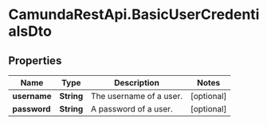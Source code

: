 # CamundaRestApi.BasicUserCredentialsDto

## Properties
Name | Type | Description | Notes
------------ | ------------- | ------------- | -------------
**username** | **String** | The username of a user. | [optional] 
**password** | **String** | A password of a user. | [optional] 
